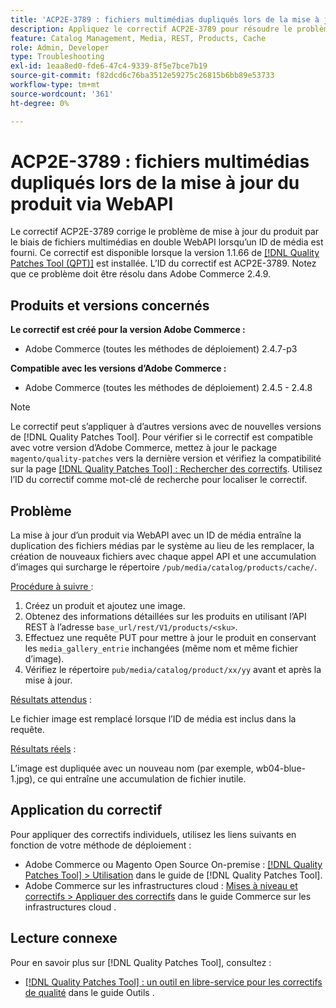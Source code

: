 ```yaml
---
title: 'ACP2E-3789 : fichiers multimédias dupliqués lors de la mise à jour du produit via WebAPI'
description: Appliquez le correctif ACP2E-3789 pour résoudre le problème d’Adobe Commerce où les mises à jour de produit via des fichiers multimédias en double WebAPI sont fournies lorsqu’un ID de média est fourni.
feature: Catalog Management, Media, REST, Products, Cache
role: Admin, Developer
type: Troubleshooting
exl-id: 1eaa8ed0-fde6-47c4-9339-8f5e7bce7b19
source-git-commit: f82dcd6c76ba3512e59275c26815b6bb89e53733
workflow-type: tm+mt
source-wordcount: '361'
ht-degree: 0%

---
```


# ACP2E-3789 : fichiers multimédias dupliqués lors de la mise à jour du produit via WebAPI

Le correctif ACP2E-3789 corrige le problème de mise à jour du produit par le biais de fichiers multimédias en double WebAPI lorsqu’un ID de média est fourni. Ce correctif est disponible lorsque la version 1.1.66 de [[!DNL Quality Patches Tool (QPT)]](/help/tools/quality-patches-tool/quality-patches-tool-to-self-serve-quality-patches.md) est installée. L’ID du correctif est ACP2E-3789. Notez que ce problème doit être résolu dans Adobe Commerce 2.4.9.

## Produits et versions concernés

**Le correctif est créé pour la version Adobe Commerce :**

* Adobe Commerce (toutes les méthodes de déploiement) 2.4.7-p3

**Compatible avec les versions d’Adobe Commerce :**

* Adobe Commerce (toutes les méthodes de déploiement) 2.4.5 - 2.4.8

>[!NOTE]
>
>Le correctif peut s’appliquer à d’autres versions avec de nouvelles versions de [!DNL Quality Patches Tool]. Pour vérifier si le correctif est compatible avec votre version d’Adobe Commerce, mettez à jour le package `magento/quality-patches` vers la dernière version et vérifiez la compatibilité sur la page [[!DNL Quality Patches Tool] : Rechercher des correctifs](https://experienceleague.adobe.com/tools/commerce-quality-patches/index.html?lang=fr). Utilisez l’ID du correctif comme mot-clé de recherche pour localiser le correctif.

## Problème

La mise à jour d’un produit via WebAPI avec un ID de média entraîne la duplication des fichiers médias par le système au lieu de les remplacer, la création de nouveaux fichiers avec chaque appel API et une accumulation d’images qui surcharge le répertoire `/pub/media/catalog/products/cache/`.

<u>Procédure à suivre </u> :

1. Créez un produit et ajoutez une image.
1. Obtenez des informations détaillées sur les produits en utilisant l’API REST à l’adresse `base_url/rest/V1/products/<sku>`.
1. Effectuez une requête PUT pour mettre à jour le produit en conservant les `media_gallery_entrie` inchangées (même nom et même fichier d’image).
1. Vérifiez le répertoire `pub/media/catalog/product/xx/yy` avant et après la mise à jour.

<u>Résultats attendus</u> :

Le fichier image est remplacé lorsque l’ID de média est inclus dans la requête.

<u>Résultats réels</u> :

L’image est dupliquée avec un nouveau nom (par exemple, wb04-blue-1.jpg), ce qui entraîne une accumulation de fichier inutile.

## Application du correctif

Pour appliquer des correctifs individuels, utilisez les liens suivants en fonction de votre méthode de déploiement :

* Adobe Commerce ou Magento Open Source On-premise : [[!DNL Quality Patches Tool] > Utilisation](/help/tools/quality-patches-tool/usage.md) dans le guide de [!DNL Quality Patches Tool].
* Adobe Commerce sur les infrastructures cloud : [Mises à niveau et correctifs > Appliquer des correctifs](https://experienceleague.adobe.com/docs/commerce-cloud-service/user-guide/develop/upgrade/apply-patches.html?lang=fr) dans le guide Commerce sur les infrastructures cloud .

## Lecture connexe

Pour en savoir plus sur [!DNL Quality Patches Tool], consultez :

* [[!DNL Quality Patches Tool] : un outil en libre-service pour les correctifs de qualité](/help/tools/quality-patches-tool/quality-patches-tool-to-self-serve-quality-patches.md) dans le guide Outils .
